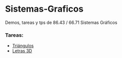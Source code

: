 # Sistemas-Graficos
Demos, tareas y tps de 86.43 / 66.71 Sistemas Gráficos


### Tareas:
* [Triángulos](https:///mauriciobuzzone.github.io/Sistemas-Graficos/triangulos/02-VBOs.html)
* [Letras 3D](https:///mauriciobuzzone.github.io/Sistemas-Graficos/letras3D/letras.html)
